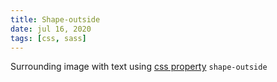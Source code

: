 ```yaml
---
title: Shape-outside
date: jul 16, 2020
tags: [css, sass]
---
```


Surrounding image with text using [css property](https://developer.mozilla.org/en-US/docs/Web/CSS/shape-outside#:~:text=The) `shape-outside`